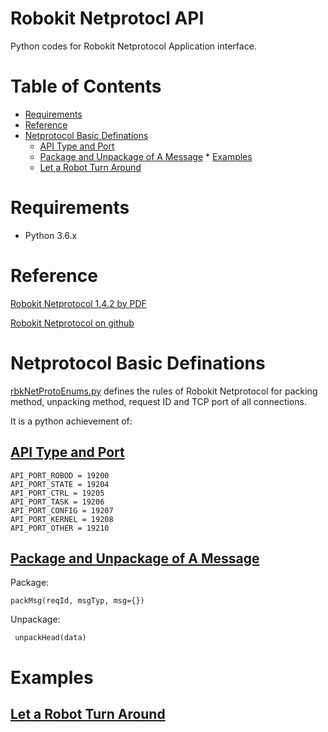 # Robokit Netprotocl API
Python codes for Robokit Netprotocol Application interface.

# Table of Contents

   * [Requirements](#requirements)
   * [Reference](#reference)
   * [Netprotocol Basic Definations](#netprotocol-basic-definations)
      * [API Type and Port](#api-type-and-port)
      * [Package and Unpackage of A Message](#package-and-unpackage-of-a-message)
    * [Examples](#examples)
       * [Let a Robot Turn Around](#let-a-robot-turn-around)

# Requirements

- Python 3.6.x

# Reference
[Robokit Netprotocol 1.4.2 by PDF](http://static.seer-robotics.com/robotkit-netprotocol-l-1.4.2.pdf)

[Robokit Netprotocol on github](https://github.com/seer-robotics/robokit_netprotocol_l)

# Netprotocol Basic Definations

[rbkNetProtoEnums.py](https://github.com/XiaoxingChen/roboshopAPI_py/blob/master/netprotocol/rbkNetProtoEnums.py) defines the rules of Robokit Netprotocol for packing method, unpacking method, request ID and TCP port of all connections.

It is a python achievement of:
## [API Type and Port](https://github.com/seer-robotics/robokit_netprotocol_l/blob/master/zh/chapter1/api_type.md)
```
API_PORT_ROBOD = 19200
API_PORT_STATE = 19204
API_PORT_CTRL = 19205
API_PORT_TASK = 19206
API_PORT_CONFIG = 19207
API_PORT_KERNEL = 19208
API_PORT_OTHER = 19210
```
## [Package and Unpackage of A Message](https://github.com/seer-robotics/robokit_netprotocol_l/blob/master/zh/chapter1/api_constitution.md)


Package:
```
packMsg(reqId, msgTyp, msg={})
```
Unpackage:
```
 unpackHead(data)
```

# Examples
## [Let a Robot Turn Around](https://github.com/XiaoxingChen/roboshopAPI_py/blob/master/rbkDemoTurn.py)

